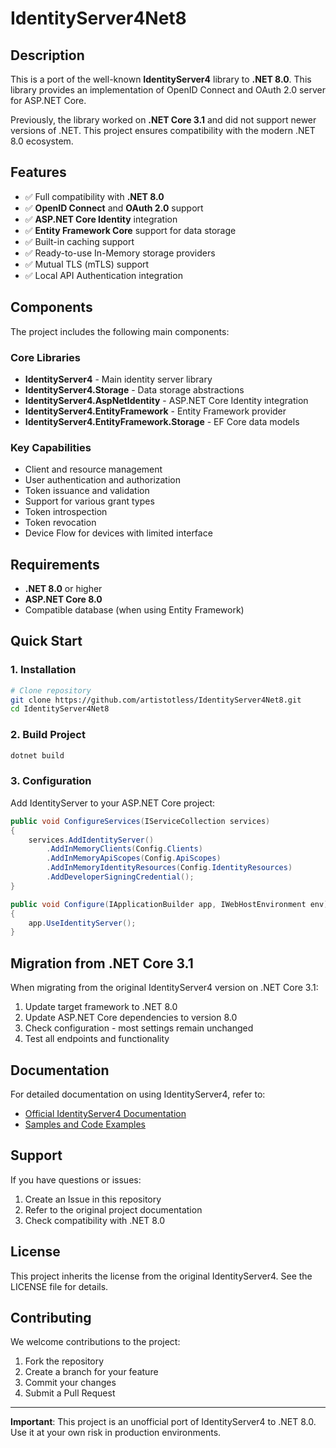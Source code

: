 # IdentityServer4Net8

## Description

This is a port of the well-known **IdentityServer4** library to **.NET 8.0**. This library provides an implementation of OpenID Connect and OAuth 2.0 server for ASP.NET Core.

Previously, the library worked on **.NET Core 3.1** and did not support newer versions of .NET. This project ensures compatibility with the modern .NET 8.0 ecosystem.

## Features

- ✅ Full compatibility with **.NET 8.0**
- ✅ **OpenID Connect** and **OAuth 2.0** support
- ✅ **ASP.NET Core Identity** integration
- ✅ **Entity Framework Core** support for data storage
- ✅ Built-in caching support
- ✅ Ready-to-use In-Memory storage providers
- ✅ Mutual TLS (mTLS) support
- ✅ Local API Authentication integration

## Components

The project includes the following main components:

### Core Libraries
- **IdentityServer4** - Main identity server library
- **IdentityServer4.Storage** - Data storage abstractions
- **IdentityServer4.AspNetIdentity** - ASP.NET Core Identity integration
- **IdentityServer4.EntityFramework** - Entity Framework provider
- **IdentityServer4.EntityFramework.Storage** - EF Core data models

### Key Capabilities
- Client and resource management
- User authentication and authorization
- Token issuance and validation
- Support for various grant types
- Token introspection
- Token revocation
- Device Flow for devices with limited interface

## Requirements

- **.NET 8.0** or higher
- **ASP.NET Core 8.0**
- Compatible database (when using Entity Framework)

## Quick Start

### 1. Installation

```bash
# Clone repository
git clone https://github.com/artistotless/IdentityServer4Net8.git
cd IdentityServer4Net8
```

### 2. Build Project

```bash
dotnet build
```

### 3. Configuration

Add IdentityServer to your ASP.NET Core project:

```csharp
public void ConfigureServices(IServiceCollection services)
{
    services.AddIdentityServer()
        .AddInMemoryClients(Config.Clients)
        .AddInMemoryApiScopes(Config.ApiScopes)
        .AddInMemoryIdentityResources(Config.IdentityResources)
        .AddDeveloperSigningCredential();
}

public void Configure(IApplicationBuilder app, IWebHostEnvironment env)
{
    app.UseIdentityServer();
}
```

## Migration from .NET Core 3.1

When migrating from the original IdentityServer4 version on .NET Core 3.1:

1. Update target framework to .NET 8.0
2. Update ASP.NET Core dependencies to version 8.0
3. Check configuration - most settings remain unchanged
4. Test all endpoints and functionality

## Documentation

For detailed documentation on using IdentityServer4, refer to:
- [Official IdentityServer4 Documentation](https://identityserver4.readthedocs.io/)
- [Samples and Code Examples](https://github.com/IdentityServer/IdentityServer4.Samples)

## Support

If you have questions or issues:
1. Create an Issue in this repository
2. Refer to the original project documentation
3. Check compatibility with .NET 8.0

## License

This project inherits the license from the original IdentityServer4. See the LICENSE file for details.

## Contributing

We welcome contributions to the project:
1. Fork the repository
2. Create a branch for your feature
3. Commit your changes
4. Submit a Pull Request

---

**Important**: This project is an unofficial port of IdentityServer4 to .NET 8.0. Use it at your own risk in production environments.
